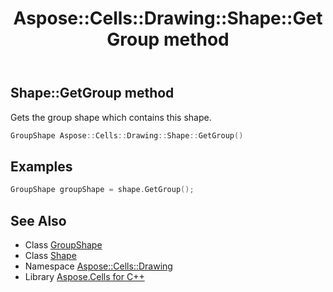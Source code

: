 ﻿---
title: Aspose::Cells::Drawing::Shape::GetGroup method
linktitle: GetGroup
second_title: Aspose.Cells for C++ API Reference
description: 'Aspose::Cells::Drawing::Shape::GetGroup method. Gets the group shape which contains this shape in C++.'
type: docs
weight: 13000
url: /cpp/aspose.cells.drawing/shape/getgroup/
---
## Shape::GetGroup method


Gets the group shape which contains this shape.

```cpp
GroupShape Aspose::Cells::Drawing::Shape::GetGroup()
```


## Examples


```cpp
GroupShape groupShape = shape.GetGroup();
```

## See Also

* Class [GroupShape](../../groupshape/)
* Class [Shape](../)
* Namespace [Aspose::Cells::Drawing](../../)
* Library [Aspose.Cells for C++](../../../)
